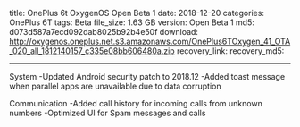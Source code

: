 title: OnePlus 6t OxygenOS Open Beta 1
date: 2018-12-20
categories: OnePlus 6T
tags: Beta
file_size: 1.63 GB
version: Open Beta 1
md5: d073d587a7ecd092dab8025b92b4e50f
download: http://oxygenos.oneplus.net.s3.amazonaws.com/OnePlus6TOxygen_41_OTA_020_all_1812140157_c335e08bb606480a.zip
recovery_link: 
recovery_md5:

---
System
-Updated Android security patch to 2018.12
-Added toast message when parallel apps are unavailable due to data corruption

Communication
-Added call history for incoming calls from unknown numbers
-Optimized UI for Spam messages and calls
